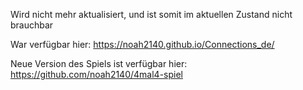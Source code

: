 Wird nicht mehr aktualisiert, und ist somit im aktuellen Zustand nicht brauchbar

War verfügbar hier: https://noah2140.github.io/Connections_de/

Neue Version des Spiels ist verfügbar hier: https://github.com/noah2140/4mal4-spiel
